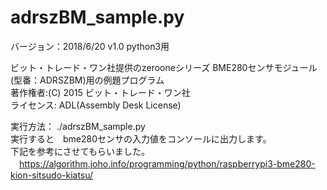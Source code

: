 # adrszBM_sample.py
バージョン：2018/6/20 v1.0  python3用

ビット・トレード・ワン社提供のzerooneシリーズ BME280センサモジュール(型番：ADRSZBM)用の例題プログラム  
著作権者:(C) 2015 ビット・トレード・ワン社  
ライセンス: ADL(Assembly Desk License)  

実行方法： ./adrszBM_sample.py  
実行すると　bme280センサの入力値をコンソールに出力します。  
下記を参考にさせてもらいました。  
　https://algorithm.joho.info/programming/python/raspberrypi3-bme280-kion-sitsudo-kiatsu/  
